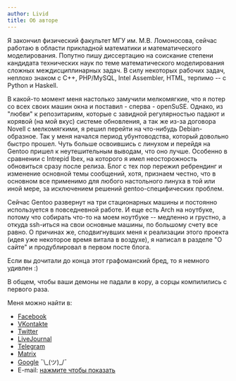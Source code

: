 ```yaml
---
author: Livid
title: Об авторе
---
```


Я закончил физический факультет МГУ им. М.В. Ломоносова, сейчас работаю
в области прикладной математики и математического моделирования. Попутно
пишу диссертацию на соискание степени кандидата технических наук по теме
математического моделирования сложных междисциплинарных задач. В силу
некоторых рабочих задач, неплохо знаком с C++, PHP/MySQL, Intel
Assembler, HTML, терпимо -- с Python и Haskell.

В какой-то момент меня настолько замучили мелкомягкие, что я потер со всех своих машин окна и
поставил - сперва - openSuSE. Однако, из "любви" к репозитариям, которые
с завидной регулярностью падают и корявой (на мой вкус) системе
обновления, а так же из-за договора Novell с мелкомягкими, я решил
перейти на что-нибудь Debian-образное. Так у меня начался период
убунтоводства, который довольно быстро прошел. Чуть больше освоившись с
линухом и перейдя на Gentoo пришел к неутешительным выводам, что оно
лучше. Особенно в сравнении с Intrepid Ibex, на которого я имел
неосторожность обновиться сразу после релиза. Блог с тех пор пережил
ребрендинг и изменение основной темы сообщений, хотя, признаем честно,
что в основном все применимо для любого настольного линуха в той или
иной мере, за исключением решений gentoo-специфических проблем.

Сейчас Gentoo развернут на три стационарных машины и постоянно используется в
повседневной работе. И еще есть Arch на ноутбуке, потому что собирать
что-то на моем ноутбуке -- медленно и грустно, а откуда ssh-иться на
свои основные машины, по большому счету все равно. О причинах же,
сподвигнувших меня к реализации этого проекта (идея уже некоторое время
витала в воздухе), я написал в разделе "О сайте" и продублировал в
первом посте блога.

Если вы дочитали до конца этот графоманский бред, то
я немного удивлен :)

В общем, чтобы ваши демоны не падали в кору, а
сорцы компилились с первого раза.

Меня можно найти в:

* [Facebook](http://facebook.com/lierdakil)
* [VKontakte](http://vk.com/lierdakil)
* [Twitter](http://twitter.com/lierdakil)
* [LiveJournal](http://lierdakil.livejournal.com)
* [Telegram](https://telegram.me/lierdakil)
* [Matrix](https://matrix.to/#/@lierdakil:matrix.org)
* [Google](https://www.google.com/search?q=lierdakil) ¯\\\_(ツ)\_/¯
* E-mail: <a id="email" href="#">нажмите чтобы показать</a>

<script type="text/javascript">
function enc(data, key) {
  return data.split('').map(function (v,i) {
    return (v.charCodeAt(0) ^ key.charCodeAt(i)).toString(32);
  });
};
function dec(data, key) {
  return data.map(function (v,i) {
    return String.fromCharCode(parseInt(v,32) ^ key.charCodeAt(i));
  }).join('');
};
document.querySelector('#email').addEventListener('click', function(e) {
  e.preventDefault()
  var data = ["a", "m", "2t", "1t", "1k", "17", "2g", "7", "j", "k", "2p", "23", "v", "2t", "18", "n"];
  var key = 'xy2ItK9qzpw3osZb';
  var email = dec(data, key);
  this.outerHTML = '<a href="mailto:'+email+'">'+email+"</a>";
});
</script>
